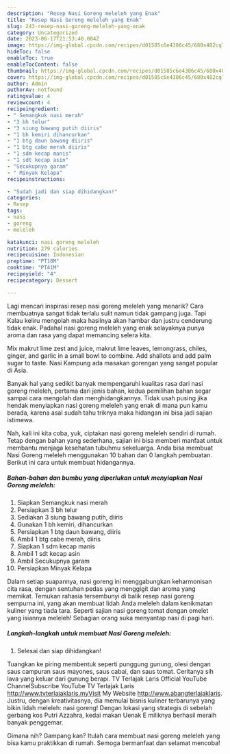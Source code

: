 ```yaml
---
description: "Resep Nasi Goreng meleleh yang Enak"
title: "Resep Nasi Goreng meleleh yang Enak"
slug: 243-resep-nasi-goreng-meleleh-yang-enak
category: Uncategorized
date: 2023-06-17T21:53:40.004Z
image: https://img-global.cpcdn.com/recipes/d01585c6e4386c45/680x482cq70/nasi-goreng-meleleh-foto-resep-utama.jpg
hideToc: false
enableToc: true
enableTocContent: false
thumbnail: https://img-global.cpcdn.com/recipes/d01585c6e4386c45/680x482cq70/nasi-goreng-meleleh-foto-resep-utama.jpg
cover: https://img-global.cpcdn.com/recipes/d01585c6e4386c45/680x482cq70/nasi-goreng-meleleh-foto-resep-utama.jpg
author: Admin
authorAv: notfound
ratingvalue: 4
reviewcount: 4
recipeingredient:
- " Semangkuk nasi merah"
- "3 bh telur"
- "3 siung bawang putih diiris"
- "1 bh kemiri dihancurkan"
- "1 btg daun bawang diiris"
- "1 btg cabe merah diiris"
- "1 sdm kecap manis"
- "1 sdt kecap asin"
- "Secukupnya garam"
- " Minyak Kelapa"
recipeinstructions:

- "Sudah jadi dan siap dihidangkan!"
categories:
- Resep
tags:
- nasi
- goreng
- meleleh

katakunci: nasi goreng meleleh 
nutrition: 279 calories
recipecuisine: Indonesian
preptime: "PT18M"
cooktime: "PT41M"
recipeyield: "4"
recipecategory: Dessert

---
```



Lagi mencari inspirasi resep nasi goreng meleleh yang menarik? Cara membuatnya sangat tidak terlalu sulit namun tidak gampang juga. Tapi Kalau keliru mengolah maka hasilnya akan hambar dan justru cenderung tidak enak. Padahal nasi goreng meleleh yang enak selayaknya punya aroma dan rasa yang dapat memancing selera kita.


Mix makrut lime zest and juice, makrut lime leaves, lemongrass, chiles, ginger, and garlic in a small bowl to combine. Add shallots and add palm sugar to taste. Nasi Kampung ada masakan gorengan yang sangat popular di Asia.

Banyak hal yang sedikit banyak mempengaruhi kualitas rasa dari nasi goreng meleleh, pertama dari jenis bahan, kedua pemilihan bahan segar sampai cara mengolah dan menghidangkannya. Tidak usah pusing jika hendak menyiapkan nasi goreng meleleh yang enak di mana pun kamu berada, karena asal sudah tahu triknya maka hidangan ini bisa jadi sajian istimewa.


Nah, kali ini kita coba, yuk, ciptakan nasi goreng meleleh sendiri di rumah. Tetap dengan bahan yang sederhana, sajian ini bisa memberi manfaat untuk membantu menjaga kesehatan tubuhmu sekeluarga. Anda bisa membuat Nasi Goreng meleleh menggunakan 10 bahan dan 0 langkah pembuatan. Berikut ini cara untuk membuat hidangannya.

<!--inarticleads1-->

##### Bahan-bahan dan bumbu yang diperlukan untuk menyiapkan Nasi Goreng meleleh:

1. Siapkan  Semangkuk nasi merah
1. Persiapkan 3 bh telur
1. Sediakan 3 siung bawang putih, diiris
1. Gunakan 1 bh kemiri, dihancurkan
1. Persiapkan 1 btg daun bawang, diiris
1. Ambil 1 btg cabe merah, diiris
1. Siapkan 1 sdm kecap manis
1. Ambil 1 sdt kecap asin
1. Ambil Secukupnya garam
1. Persiapkan  Minyak Kelapa


Dalam setiap suapannya, nasi goreng ini menggabungkan keharmonisan cita rasa, dengan sentuhan pedas yang menggigit dan aroma yang memikat. Temukan rahasia tersembunyi di balik resep nasi goreng sempurna ini, yang akan membuat lidah Anda meleleh dalam kenikmatan kuliner yang tiada tara. Seperti sajian nasi goreng tomat dengan omelet yang isiannya meleleh! Sebagian orang suka menyantap nasi di pagi hari. 

<!--inarticleads2-->

##### Langkah-langkah untuk membuat Nasi Goreng meleleh:


1. Selesai dan siap dihidangkan!

Tuangkan ke piring membentuk seperti punggung gunung, olesi dengan saus campuran saus mayones, saus cabai, dan saus tomat. Ceritanya sih lava yang keluar dari gunung berapi. TV Terlajak Laris Official YouTube ChannelSubscribe YouTube TV Terlajak Laris http://www.tvterlajaklaris.myVisit My Website http://www.abangterlajaklaris. Justru, dengan kreativitasnya, dia memulai bisnis kuliner terbarunya yang bikin lidah meleleh: nasi goreng! Dengan lokasi yang strategis di sebelah gerbang kos Putri Azzahra, kedai makan Uenak E miliknya berhasil meraih banyak penggemar. 

Gimana nih? Gampang kan? Itulah cara membuat nasi goreng meleleh yang bisa kamu praktikkan di rumah. Semoga bermanfaat dan selamat mencoba!
